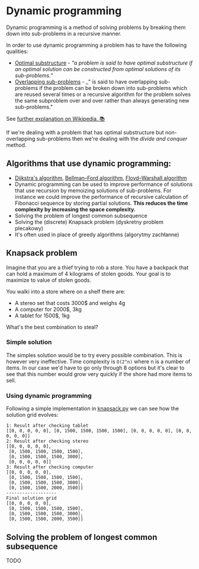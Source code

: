 # Dynamic programming

Dynamic programming is a method of solving problems by breaking them down into sub-problems in a
recursive manner.

In order to use dynamic programming a problem has to have the following qualities:

- [Optimal substructure](https://en.wikipedia.org/wiki/Optimal_substructure) - _"a problem is said
  to have optimal substructure if an optimal solution can be constructed from optimal solutions of
  its sub-problems._"
- [Overlapping sub-problems](https://en.wikipedia.org/wiki/Overlapping_subproblems) - \_" is said to
  have overlapping sub-problems if the problem can be broken down into sub-problems which are reused
  several times or a recursive algorithm for the problem solves the same subproblem over and over
  rather than always generating new sub-problems."

See
[further explanation on Wikipedia. 📚](https://en.wikipedia.org/wiki/Dynamic_programming#Computer_programming)

If we're dealing with a problem that has optimal substructure but non-overlapping sub-problems then
we're dealing with the _divide and conquer_ method.

## Algorithms that use dynamic programming:

- [Dijkstra's algorithm](https://en.wikipedia.org/wiki/Dijkstra%27s_algorithm),
  [Bellman–Ford algorithm](https://en.wikipedia.org/wiki/Bellman–Ford_algorithm),
  [Floyd–Warshall algorithm](https://en.wikipedia.org/wiki/Floyd–Warshall_algorithm)
- Dynamic programming can be used to improve performance of solutions that use recursion by
  memoizing solutions of sub-problems. For instance we could improve the performance of recursive
  calculation of Fibonacci sequence by storing partial solutions. **This reduces the time complexity
  by increasing the space complexity.**
- Solving the problem of longest common subsequence
- Solving the (discrete) Knapsack problem (dyskretny problem plecakowy)
- It's often used in place of greedy algorithms (algorytmy zachłanne)

## Knapsack problem

Imagine that you are a thief trying to rob a store. You have a backpack that can hold a maximum of 4
kilograms of stolen goods. Your goal is to maximize to value of stolen goods.

You walki into a store where on a shelf there are:

- A stereo set that costs 3000$ and weighs 4g
- A computer for 2000$, 3kg
- A tablet for 1500$, 1kg

What's the best combination to steal?

### Simple solution

The simples solution would be to try every possible combination. This is however very ineffective.
Time complexity is `O(2^n)` where n is a number of items. In our case we'd have to go only through 8
options but it's clear to see that this number would grow very quickly if the shore had more items
to sell.

### Using dynamic programming

Following a simple implementation in [knapsack.py](./knapsack.py) we can see how the solution grid
evolves:

```
1: Result after checking tablet
[[0, 0, 0, 0, 0], [0, 1500, 1500, 1500, 1500], [0, 0, 0, 0, 0], [0, 0, 0, 0, 0]]
2: Result after checking stereo
[[0, 0, 0, 0, 0],
 [0, 1500, 1500, 1500, 1500],
 [0, 1500, 1500, 1500, 3000],
 [0, 0, 0, 0, 0]]
3: Result after checking computer
[[0, 0, 0, 0, 0],
 [0, 1500, 1500, 1500, 1500],
 [0, 1500, 1500, 1500, 3000],
 [0, 1500, 1500, 2000, 3500]]
-------------------
Final solution grid
[[0, 0, 0, 0, 0],
 [0, 1500, 1500, 1500, 1500],
 [0, 1500, 1500, 1500, 3000],
 [0, 1500, 1500, 2000, 3500]]
```

## Solving the problem of longest common subsequence

TODO
